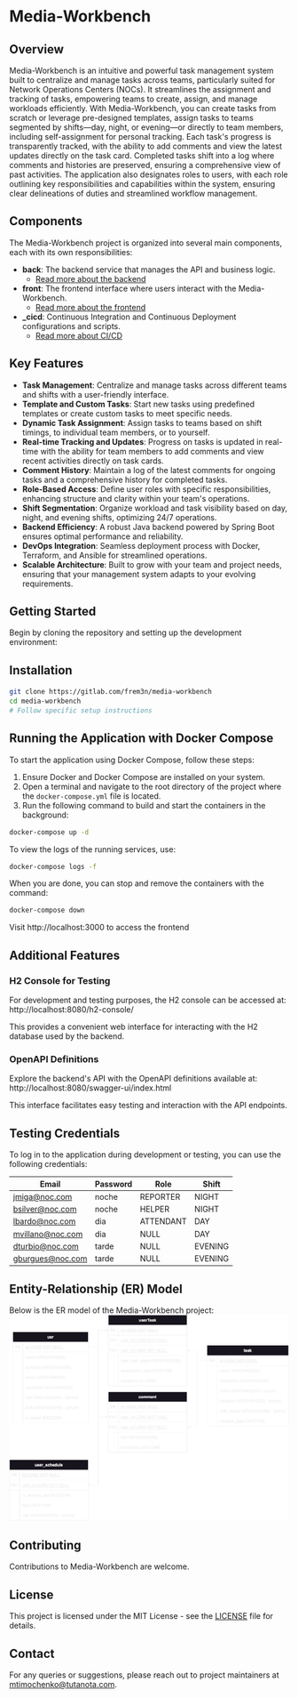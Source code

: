 # Media-Workbench

## Overview
Media-Workbench is an intuitive and powerful task management system built to centralize and manage tasks across teams, particularly suited for Network Operations Centers (NOCs). It streamlines the assignment and tracking of tasks, empowering teams to create, assign, and manage workloads efficiently. With Media-Workbench, you can create tasks from scratch or leverage pre-designed templates, assign tasks to teams segmented by shifts—day, night, or evening—or directly to team members, including self-assignment for personal tracking. Each task's progress is transparently tracked, with the ability to add comments and view the latest updates directly on the task card. Completed tasks shift into a log where comments and histories are preserved, ensuring a comprehensive view of past activities. The application also designates roles to users, with each role outlining key responsibilities and capabilities within the system, ensuring clear delineations of duties and streamlined workflow management.

## Components
The Media-Workbench project is organized into several main components, each with its own responsibilities:

- **back**: The backend service that manages the API and business logic.
  - [Read more about the backend](back/README.md)
- **front**: The frontend interface where users interact with the Media-Workbench.
  - [Read more about the frontend](front/README.md)
- **_cicd**: Continuous Integration and Continuous Deployment configurations and scripts.
  - [Read more about CI/CD](_cicd/README.md)


## Key Features
- **Task Management**: Centralize and manage tasks across different teams and shifts with a user-friendly interface.
- **Template and Custom Tasks**: Start new tasks using predefined templates or create custom tasks to meet specific needs.
- **Dynamic Task Assignment**: Assign tasks to teams based on shift timings, to individual team members, or to yourself.
- **Real-time Tracking and Updates**: Progress on tasks is updated in real-time with the ability for team members to add comments and view recent activities directly on task cards.
- **Comment History**: Maintain a log of the latest comments for ongoing tasks and a comprehensive history for completed tasks.
- **Role-Based Access**: Define user roles with specific responsibilities, enhancing structure and clarity within your team's operations.
- **Shift Segmentation**: Organize workload and task visibility based on day, night, and evening shifts, optimizing 24/7 operations.
- **Backend Efficiency**: A robust Java backend powered by Spring Boot ensures optimal performance and reliability.
- **DevOps Integration**: Seamless deployment process with Docker, Terraform, and Ansible for streamlined operations.
- **Scalable Architecture**: Built to grow with your team and project needs, ensuring that your management system adapts to your evolving requirements.



## Getting Started
Begin by cloning the repository and setting up the development environment:


## Installation
```bash
git clone https://gitlab.com/frem3n/media-workbench
cd media-workbench
# Follow specific setup instructions
```

## Running the Application with Docker Compose

To start the application using Docker Compose, follow these steps:

1. Ensure Docker and Docker Compose are installed on your system.
2. Open a terminal and navigate to the root directory of the project where the `docker-compose.yml` file is located.
3. Run the following command to build and start the containers in the background:

```bash
docker-compose up -d
```

To view the logs of the running services, use:
```bash
docker-compose logs -f
```

When you are done, you can stop and remove the containers with the command:
```bash
docker-compose down
```

Visit http://localhost:3000 to access the frontend

## Additional Features

### H2 Console for Testing
For development and testing purposes, the H2 console can be accessed at:
http://localhost:8080/h2-console/

This provides a convenient web interface for interacting with the H2 database used by the backend.

### OpenAPI Definitions
Explore the backend's API with the OpenAPI definitions available at:
http://localhost:8080/swagger-ui/index.html

This interface facilitates easy testing and interaction with the API endpoints.


## Testing Credentials

To log in to the application during development or testing, you can use the following credentials:

| Email             | Password | Role      | Shift   |
|-------------------|----------|-----------|---------|
| jmiga@noc.com     | noche    | REPORTER  | NIGHT   |
| bsilver@noc.com   | noche    | HELPER    | NIGHT   |
| lbardo@noc.com    | dia      | ATTENDANT | DAY     |
| mvillano@noc.com  | dia      | NULL      | DAY     |
| dturbio@noc.com   | tarde    | NULL      | EVENING |
| gburgues@noc.com  | tarde    | NULL      | EVENING |



## Entity-Relationship (ER) Model
Below is the ER model of the Media-Workbench project:
![ER Model](_docs/er_diagram.png)


## Contributing
Contributions to Media-Workbench are welcome.

## License
This project is licensed under the MIT License - see the [LICENSE](LICENSE.md) file for details.

## Contact
For any queries or suggestions, please reach out to project maintainers at mtimochenko@tutanota.com.